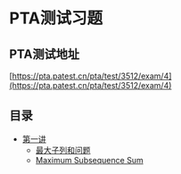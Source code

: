 PTA测试习题
====

## PTA测试地址

[https://pta.patest.cn/pta/test/3512/exam/4](https://pta.patest.cn/pta/test/3512/exam/4)

## 目录

- [第一讲](./01)
    - [最大子列和问题](./01/01_1)
    - [Maximum Subsequence Sum](./01/01_2)